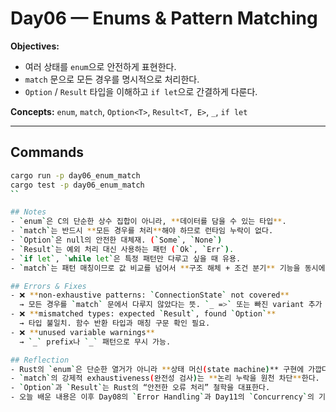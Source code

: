 # Day06 — Enums & Pattern Matching

**Objectives:**  
- 여러 상태를 `enum`으로 안전하게 표현한다.  
- `match` 문으로 모든 경우를 명시적으로 처리한다.  
- `Option` / `Result` 타입을 이해하고 `if let`으로 간결하게 다룬다.

**Concepts:** `enum`, `match`, `Option<T>`, `Result<T, E>`, `_`, `if let`

---

## Commands
```bash
cargo run -p day06_enum_match
cargo test -p day06_enum_match
``

## Notes
- `enum`은 C의 단순한 상수 집합이 아니라, **데이터를 담을 수 있는 타입**.  
- `match`는 반드시 **모든 경우를 처리**해야 하므로 런타임 누락이 없다.  
- `Option`은 null의 안전한 대체재. (`Some`, `None`)  
- `Result`는 예외 처리 대신 사용하는 패턴 (`Ok`, `Err`).  
- `if let`, `while let`은 특정 패턴만 다루고 싶을 때 유용.  
- `match`는 패턴 매칭이므로 값 비교를 넘어서 **구조 해체 + 조건 분기** 기능을 동시에 수행한다.

## Errors & Fixes
- ❌ **non-exhaustive patterns: `ConnectionState` not covered**  
  → 모든 경우를 `match` 문에서 다루지 않았다는 뜻. `_ =>` 또는 빠진 variant 추가 필요.  
- ❌ **mismatched types: expected `Result`, found `Option`**  
  → 타입 불일치. 함수 반환 타입과 매칭 구문 확인 필요.  
- ❌ **unused variable warnings**  
  → `_` prefix나 `_` 패턴으로 무시 가능.

## Reflection
- Rust의 `enum`은 단순한 열거가 아니라 **상태 머신(state machine)** 구현에 가깝다.  
- `match`의 강제적 exhaustiveness(완전성 검사)는 **논리 누락을 원천 차단**한다.  
- `Option`과 `Result`는 Rust의 “안전한 오류 처리” 철학을 대표한다.  
- 오늘 배운 내용은 이후 Day08의 `Error Handling`과 Day11의 `Concurrency`의 기반이 된다.

